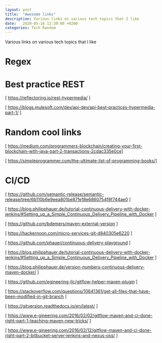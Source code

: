 ```yaml
---
layout: post
title:  "Awesome links"
description: Various links on various tech topics that I like
date:   2020-05-16 12:30:00 +0200
categories: Tech Random 
---
```

Various links on various tech topics that I like

# Regex
[https://regexone.com/]: https://regexone.com/

[https://regexr.com/]: https://regexr.com/


# Best practice REST

[ https://reflectoring.io/rest-hypermedia/ ]

[ https://blogs.mulesoft.com/dev/api-dev/api-best-practices-hypermedia-part-1/ ]


# Random cool links

[ https://medium.com/programmers-blockchain/creating-your-first-blockchain-with-java-part-2-transactions-2cdac335e0ce]

[ https://simpleprogrammer.com/the-ultimate-list-of-programming-books/]

# CI/CD

[ https://github.com/semantic-release/semantic-release/tree/6b110b6e9eea801be87fe18e6860754f8f744ae0 ]

[ https://blog.philipphauer.de/tutorial-continuous-delivery-with-docker-jenkins/#Setting_up_a_Simple_Continuous_Delivery_Pipeline_with_Docker ]

[ https://github.com/bdemers/maven-external-version ]

[ https://hackernoon.com/micro-services-git-d840305e6220 ] 

[ https://github.com/phauer/continuous-delivery-playground ] 

[ https://blog.philipphauer.de/tutorial-continuous-delivery-with-docker-jenkins/#Setting_up_a_Simple_Continuous_Delivery_Pipeline_with_Docker ]

[ https://blog.philipphauer.de/version-numbers-continuous-delivery-maven-docker/ ]

[ https://github.com/egineering-llc/gitflow-helper-maven-plugin ]

[ https://stackoverflow.com/questions/10641361/get-all-files-that-have-been-modified-in-git-branch ]

[ https://gitversion.readthedocs.io/en/latest/ ]

[ https://www.e-gineering.com/2016/02/02/gitflow-maven-and-ci-done-right-part-1-teaching-maven-new-tricks/ ]

[ https://www.e-gineering.com/2016/02/12/gitflow-maven-and-ci-done-right-part-2-bitbucket-server-jenkins-and-nexus-oss/ ]